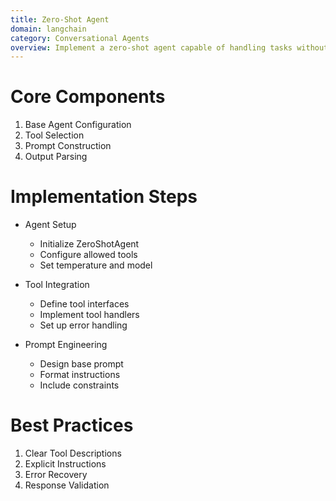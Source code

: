 ```yaml
---
title: Zero-Shot Agent
domain: langchain
category: Conversational Agents
overview: Implement a zero-shot agent capable of handling tasks without prior examples.
---
```


# Core Components
1. Base Agent Configuration
2. Tool Selection
3. Prompt Construction
4. Output Parsing

# Implementation Steps
- Agent Setup
  - Initialize ZeroShotAgent
  - Configure allowed tools
  - Set temperature and model

- Tool Integration
  - Define tool interfaces
  - Implement tool handlers
  - Set up error handling

- Prompt Engineering
  - Design base prompt
  - Format instructions
  - Include constraints

# Best Practices
1. Clear Tool Descriptions
2. Explicit Instructions
3. Error Recovery
4. Response Validation
